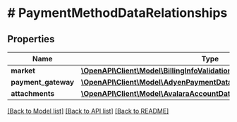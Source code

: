 # # PaymentMethodDataRelationships

## Properties

Name | Type | Description | Notes
------------ | ------------- | ------------- | -------------
**market** | [**\OpenAPI\Client\Model\BillingInfoValidationRuleDataRelationshipsMarket**](BillingInfoValidationRuleDataRelationshipsMarket.md) |  | [optional]
**payment_gateway** | [**\OpenAPI\Client\Model\AdyenPaymentDataRelationshipsPaymentGateway**](AdyenPaymentDataRelationshipsPaymentGateway.md) |  | [optional]
**attachments** | [**\OpenAPI\Client\Model\AvalaraAccountDataRelationshipsAttachments**](AvalaraAccountDataRelationshipsAttachments.md) |  | [optional]

[[Back to Model list]](../../README.md#models) [[Back to API list]](../../README.md#endpoints) [[Back to README]](../../README.md)
